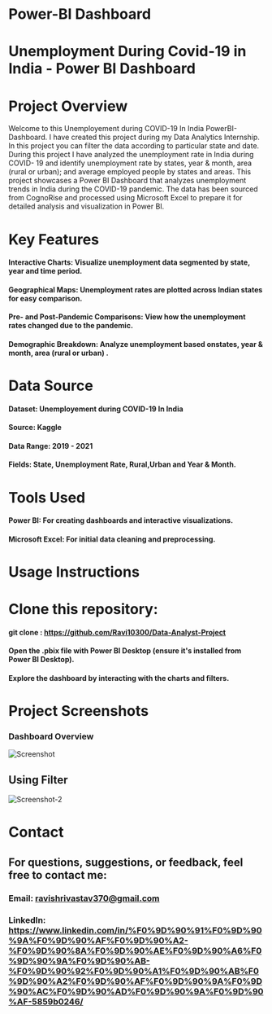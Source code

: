 # Power-BI Dashboard

# Unemployment During Covid-19 in India - Power BI Dashboard

# Project Overview
Welcome to this Unemployement during COVID-19 In India PowerBI-Dashboard.
I have created this project during my Data Analytics Internship.
In this project you can filter the data according to particular state and date.
During this project I have analyzed the unemployment rate in India during COVID- 19 and identify unemployment rate by states, year & month, area (rural or urban); and average employed people by states and areas.
This project showcases a Power BI Dashboard that analyzes unemployment trends in India during the COVID-19 pandemic. 
The data has been sourced from CognoRise and processed using Microsoft Excel to prepare it for detailed analysis and visualization in Power BI.

# Key Features
#### Interactive Charts: Visualize unemployment data segmented by state, year and time period.
#### Geographical Maps: Unemployment rates are plotted across Indian states for easy comparison.
#### Pre- and Post-Pandemic Comparisons: View how the unemployment rates changed due to the pandemic.
#### Demographic Breakdown: Analyze unemployment based onstates, year & month, area (rural or urban) .
# Data Source
#### Dataset: Unemployement during COVID-19 In India
#### Source: Kaggle
#### Data Range: 2019 - 2021
#### Fields: State, Unemployment Rate, Rural,Urban and Year & Month.
# Tools Used
#### Power BI: For creating dashboards and interactive visualizations.
#### Microsoft Excel: For initial data cleaning and preprocessing.
# Usage Instructions
# Clone this repository:
#### git clone : https://github.com/Ravi10300/Data-Analyst-Project
#### Open the .pbix file with Power BI Desktop (ensure it's installed from Power BI Desktop).
#### Explore the dashboard by interacting with the charts and filters.
# Project Screenshots
### Dashboard Overview
![Screenshot ](https://github.com/user-attachments/assets/3f1cfab0-37bd-4054-bd6b-0a4d48203b9f)
## Using Filter
![Screenshot-2](https://github.com/user-attachments/assets/ab86ba6d-a9dd-4429-b295-e24d3585cd0e)

# Contact
## For questions, suggestions, or feedback, feel free to contact me:

### Email: ravishrivastav370@gmail.com
### LinkedIn: https://www.linkedin.com/in/%F0%9D%90%91%F0%9D%90%9A%F0%9D%90%AF%F0%9D%90%A2-%F0%9D%90%8A%F0%9D%90%AE%F0%9D%90%A6%F0%9D%90%9A%F0%9D%90%AB-%F0%9D%90%92%F0%9D%90%A1%F0%9D%90%AB%F0%9D%90%A2%F0%9D%90%AF%F0%9D%90%9A%F0%9D%90%AC%F0%9D%90%AD%F0%9D%90%9A%F0%9D%90%AF-5859b0246/
